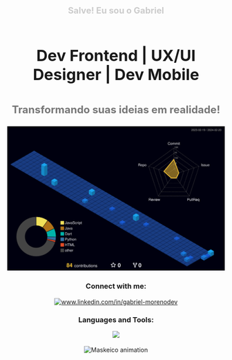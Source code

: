

<div align="center">
    <p style="font-size: 20px; font-weight: bold; color: #cccccc;">Salve! Eu sou o Gabriel</p>
    <h1 style="font-size: 36px; font-weight: bold; padding: 20px 0;">Dev Frontend | UX/UI Designer | Dev Mobile</h1>
    <p style="font-size: 24px; font-weight: bold; color: #777777;">Transformando suas ideias em realidade!</p>
  
</div>   

![](./profile-3d-contrib/profile-night-view.svg)
<h3 align="center">Connect with me:</h3>
<p align="center">
  <a href="https://www.linkedin.com/in/gabriel-morenodev/" target="_blank">
    <img align="center" src="https://raw.githubusercontent.com/rahuldkjain/github-profile-readme-generator/master/src/images/icons/Social/linked-in-alt.svg" alt="www.linkedin.com/in/gabriel-morenodev" height="30" width="40" />
  </a>
</p>

<h3 align="center">Languages and Tools:</h3>


<p align="center">
  <a href="https://skillicons.dev">
    <img src="https://skillicons.dev/icons?i=git,github,html,css,tailwind,sass,js,react,nodejs,wordpress,bootstrap,xd,figma,ps,vscode,postman,mongodb,flutter,dart,firebase,java," />
  </a>
</p>





<div align="center">



  <img align="center" src="https://media.giphy.com/media/KpACNEh8jXK2Q/giphy.gif" alt="Maskeico animation" />

 

</div>

  

  
  
  
  
  


